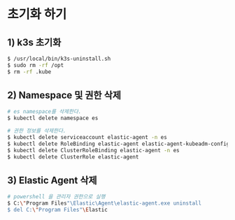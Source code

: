 # 초기화 하기



## 1) k3s 초기화

```bash
$ /usr/local/bin/k3s-uninstall.sh
$ sudo rm -rf /opt
$ rm -rf .kube
```



## 2) Namespace 및 권한 삭제

```bash
# es namespace를 삭제한다.
$ kubectl delete namespace es

# 권한 정보를 삭제한다.
$ kubectl delete serviceaccount elastic-agent -n es
$ kubectl delete RoleBinding elastic-agent elastic-agent-kubeadm-config -n es
$ kubectl delete ClusterRoleBinding elastic-agent -n es
$ kubectl delete ClusterRole elastic-agent
```



## 3) Elastic Agent 삭제

 ```bash
# powershell 을 관리자 권한으로 실행
$ C:\"Program Files"\Elastic\Agent\elastic-agent.exe uninstall
$ del C:\"Program Files"\Elastic
 ```

